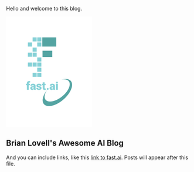 Hello and welcome to this blog. 

![Image of fast.ai logo](images/logo.png)

## Brian Lovell's Awesome AI Blog

And you can include links, like this [link to fast.ai](https://www.fast.ai). Posts will appear after this file. 
